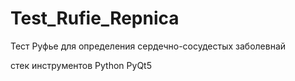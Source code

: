 # Test_Rufie_Repnica
Тест Руфье для определения сердечно-сосудестых заболевнай

стек инструментов
Python
PyQt5

